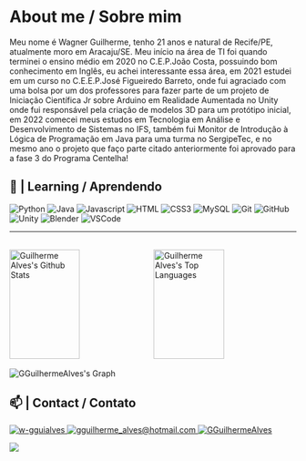  # About me / Sobre mim

Meu nome é Wagner Guilherme, tenho 21 anos e natural de Recife/PE, atualmente moro em Aracaju/SE. Meu início na área de TI foi quando terminei o ensino médio em 2020 no C.E.P.João Costa, possuindo bom conhecimento em Inglês, eu achei interessante essa área, em 2021 estudei em um curso no C.E.E.P.José Figueiredo Barreto, onde fui agraciado com uma bolsa por um dos professores para fazer parte de um projeto de Iniciação Científica Jr sobre Arduino em Realidade Aumentada no Unity onde fui responsável pela criação de modelos 3D para um protótipo inicial, em 2022 comecei meus estudos em Tecnologia em Análise e Desenvolvimento de Sistemas no IFS, também fui Monitor de Introdução à Lógica de Programação em Java para uma turma no SergipeTec, e no mesmo ano o projeto que faço parte citado anteriormente foi aprovado para a fase 3 do Programa Centelha!


## 🚀 | Learning / Aprendendo
![Python](https://img.shields.io/badge/Python-2A2E49?style=for-the-badge&logo=Python)
![Java](https://img.shields.io/badge/java-AF0505?style=for-the-badge&logo=openjdk&logoColor=white)
![Javascript](https://img.shields.io/badge/Javascript-F0DB4F?style=for-the-badge&labelColor=black&logo=javascript&logoColor=F0DB4F)
![HTML](https://img.shields.io/badge/HTML5-E34F26?style=for-the-badge&logo=html5&logoColor=white)
![CSS3](https://img.shields.io/badge/CSS3-1572B6?style=for-the-badge&logo=css3&logoColor=white)
![MySQL](https://img.shields.io/badge/-MySQL-black?style=for-the-badge&logo=mysql)
![Git](https://img.shields.io/badge/Git-F05032?style=for-the-badge&logo=git&logoColor=white)
![GitHub](https://img.shields.io/badge/-GitHub-181717?style=for-the-badge&logo=github)
![Unity](https://img.shields.io/badge/Unity-100000?style=for-the-badge&logo=unity&logoColor=white)
![Blender](https://img.shields.io/badge/blender-%23F5792A.svg?style=for-the-badge&logo=blender&logoColor=white)
![VSCode](https://img.shields.io/badge/Visual_Studio-0078d7?style=for-the-badge&logo=visual%20studio&logoColor=white)

<!--
![Nodejs](https://img.shields.io/badge/Nodejs-3C873A?style=for-the-badge&labelColor=black&logo=node.js&logoColor=3C873A)
![Typescript](https://img.shields.io/badge/Typescript-007acc?style=for-the-badge&labelColor=black&logo=typescript&logoColor=007acc)
![React](https://img.shields.io/badge/-React-61DBFB?style=for-the-badge&labelColor=black&logo=react&logoColor=61DBFB)
![React Native](https://img.shields.io/badge/React_Native-20232A?style=for-the-badge&logo=react&logoColor=61DAFB)

-->
<hr/>
<br>

<a> 
    <a href="https://github.com/alsiam"><img alt="Guilherme Alves's Github Stats" src="https://denvercoder1-github-readme-stats.vercel.app/api?username=GGuilhermeAlves&show_icons=true&count_private=true&theme=radical&border_color=7F3FBF&bg_color=0D1117&title_color=F85D7F&icon_color=F8D866" height="192px" width="49.5%"/></a>
  <a href="https://github.com/alsiam"><img alt="Guilherme Alves's Top Languages" src="https://denvercoder1-github-readme-stats.vercel.app/api/top-langs/?username=GGuilhermeAlves&langs_count=8&layout=compact&theme=radical&border_color=7F3FBF&bg_color=0D1117&title_color=F85D7F&icon_color=F8D866" height="192px" width="49.5%"/></a>
  <br/>
</a>


![GGuilhermeAlves's Graph](https://github-readme-activity-graph.cyclic.app/graph?username=GGuilhermeAlves&custom_title=Guilherme%20Alves's%20GitHub%20Activity%20Graph&bg_color=0D1117&color=7F3FBF&line=7F3FBF&point=7F3FBF&area_color=FFFFFF&title_color=FFFFFF&area=true)

## 📫 | Contact / Contato

<a href="https://linkedin.com/in/w-gguialves" target="_blank">
  <img src="https://img.shields.io/badge/LinkedIn-0077B5?style=for-the-badge&logo=linkedin&logoColor=white" alt="w-gguialves"/>
 </a>
<a href="mailto:gguilherme_alves@hotmail.com" target="_blank">
  <img src="https://img.shields.io/badge/Gmail-D14836?style=for-the-badge&logo=gmail&logoColor=white" alt="gguilherme_alves@hotmail.com"/>
 </a>
<a href="https://github.com/GGuilhermeAlves" target="_blank">
  <img src="https://img.shields.io/badge/github-%23121011.svg?style=for-the-badge&logo=github&logoColor=white" alt="GGuilhermeAlves"/>
 </a>

![](https://komarev.com/ghpvc/?username=GGuilhermeAlves&color=dc143c)
